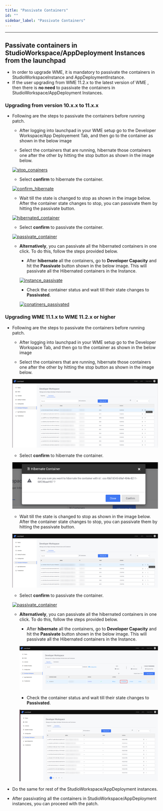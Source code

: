 ```yaml
---
title: "Passivate Containers"
id: ""
sidebar_label: "Passivate Containers"
---
```

---



## Passivate containers in StudioWorkspace/AppDeployment Instances from the launchpad

- In order to upgrade WME, it is mandatory to passivate the containers in StudioWorkspaceInstance and AppDeploymentInstance.
- If the user upgrading from WME 11.2.x to the latest version of WME , then there is **no need** to passivate the containers in StudioWorkspace/AppDeployment Instances.

### Upgrading from version 10.x.x to 11.x.x

- Following are the steps to passivate the containers before running patch.
 
  - After logging into launchpad in your WME setup go to the Developer Workspace/App Deployement Tab, and then go to the container as shown in the below image

  - Select the containers that are running, hibernate those containers one after the other by hitting the stop button as shown in the image below.
  
  [![stop_conainers](/learn/assets/wme-setup/upgrade-wme-setup/hibernate.png)](/learn/assets/wme-setup/upgrade-wme-setup/hibernate.png)

  - Select **confirm** to hibernate the container.

  [![confirm_hibernate](/learn/assets/wme-setup/upgrade-wme-setup/confirm-hibernation.png)](/learn/assets/wme-setup/upgrade-wme-setup/confirm-hibernation.png)

  - Wait till the state is changed to stop as shown in the image below. After the container state changes to stop, you can passivate them by hitting the passivate button.

  [![hibernated_container](/learn/assets/wme-setup/upgrade-wme-setup/containers-stop.png)](/learn/assets/wme-setup/upgrade-wme-setup/containers-stop.png)

  - Select **confirm** to passivate the container.

  [![passivate_container](/learn/assets/wme-setup/upgrade-wme-setup/passivate-confirmation.png)](/learn/assets/wme-setup/upgrade-wme-setup/passivate-confirmation.png)

  - **Alternatively**, you can passivate all the hibernated containers in one click. To do this, follow the steps provided below.
   
    - After **hibernate** all the containers, go to **Developer Capacity** and hit the **Passivate** button shown in the below image. This will passivate all the Hibernated containers in the Instance.

    [![instance_passivate](/learn/assets/wme-setup/upgrade-wme-setup/instance-passivate.png)](/learn/assets/wme-setup/upgrade-wme-setup/instance-passivate.png) 

    - Check the container status and wait till their state changes to **Passivated**.

    [![conatiners_passivated](/learn/assets/wme-setup/upgrade-wme-setup/containers-passivate.png)](/learn/assets/wme-setup/upgrade-wme-setup/containers-passivate.png)
   

### Upgrading WME 11.1.x to WME 11.2.x or higher   


- Following are the steps to passivate the containers before running patch.
 
  - After logging into launchpad in your WME setup go to the Developer Workspace Tab, and then go to the container as shown in the below image

  - Select the containers that are running, hibernate those containers one after the other by hitting the stop button as shown in the image below.
  
  [![stop_conainers](/learn/assets/wme-setup/upgrade-wme-setup/container-hibernate.png)](/learn/assets/wme-setup/upgrade-wme-setup/container-hibernate.png)

  - Select **confirm** to hibernate the container.

  [![confirm_hibernate](/learn/assets/wme-setup/upgrade-wme-setup/container-confirm-hibernation.png)](/learn/assets/wme-setup/upgrade-wme-setup/container-confirm-hibernation.png)

  - Wait till the state is changed to stop as shown in the image below. After the container state changes to stop, you can passivate them by hitting the passivate button.

  [![hibernated_container](/learn/assets/wme-setup/upgrade-wme-setup/passivate-containers-stop.png)](/learn/assets/wme-setup/upgrade-wme-setup/passivate-containers-stop.png)

  - Select **confirm** to passivate the container.

  [![passivate_container](/learn/assets/wme-setup/upgrade-wme-setup/passivate-confirmation.png)](/learn/assets/wme-setup/upgrade-wme-setup/passivate-confirmation.png)

  - **Alternatively**, you can passivate all the hibernated containers in one click. To do this, follow the steps provided below.
   
    - After **hibernate** all the containers, go to **Developer Capacity** and hit the **Passivate** button shown in the below image. This will passivate all the Hibernated containers in the Instance.

    [![instance_passivate](/learn/assets/wme-setup/upgrade-wme-setup/container-instance-passivated.png)](/learn/assets/wme-setup/upgrade-wme-setup/container-instance-passivated.png) 

    - Check the container status and wait till their state changes to **Passivated**.

    [![conatiners_passivated](/learn/assets/wme-setup/upgrade-wme-setup/container-passivated.png)](/learn/assets/wme-setup/upgrade-wme-setup/container-passivated.png)


- Do the same for rest of the StudioWorkspace/AppDeployment instances.
- After passivating all the containers in StudioWorkspace/AppDeployment instances, you can proceed with the patch.    